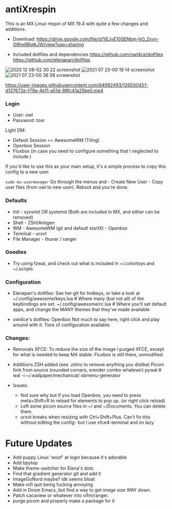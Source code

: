# antiXrespin

This is an MX Linux respin of MX 19.4 with quite a few changes and additions.

- Download: https://drive.google.com/file/d/1jEJvE10SENbm-hO_2xvn-O8hx6BgtkJW/view?usp=sharing

- Included dotfiles and dependencies 
 https://github.com/owl4ce/dotfiles
 https://github.com/elenapan/dotfiles


![2020 12 08-02 30 22 screenshot](https://user-images.githubusercontent.com/64992493/126489340-9b1c2579-217a-415b-8ff3-232745cb93f8.png)
![2021 07 23-00 19 14 screenshot](https://user-images.githubusercontent.com/64992493/126741984-b924d1e1-48e2-411c-a534-65134ebe2b42.png)
![2021 07 23-00 38 58 screenshot](https://user-images.githubusercontent.com/64992493/126742353-04c95a32-8899-430d-a9cb-8ce59e70804f.png)

https://user-images.githubusercontent.com/64992493/126500451-d137672e-f79a-4e11-a51d-98fc41a25be0.mp4


### Login
- User: owl
- Password: toor

Light DM: 
+ Default Session == AwesomeWM (Tiling)
+ Openbox Session
+ Fluxbox (in case you need to configure something that I neglected to include.)

If you'd like to use this as your main setup, it's a simple process to copy this config to a new user. 

``` sudo mx-usermanager ```
Go through the menus and - Create New User - Copy user files (from owl to new user).
Reboot and you're done.

### Defaults

+ Init - sysvinit OR systemd (Both are included in MX, and either can be removed)
+ Shell - ZSH/Antigen
+ WM - AwesomeWM (git and default startX) - Openbox
+ Terminal - urxvt
+ File Manager - thunar / ranger

### Goodies

- Try using fzwal, and check out what is included in ~/.colortoys and ~/.scripts

### Configuration 

- Elenapan's dotfiles:
  See her git for hotkeys, or take a look at 
  ~/.config/awesome/keys.lua # Where many (but not all) of the keybindings are set.
  ~/.config/awesome/rc.lua # Where you'll set default apps, and change the MANY themes that they've made available

- owl4ce's dotfiles: Openbox
  Not much to say here, right click and play around with it. Tons of configuration available.

### Changes: 

- Removals
XFCE: To reduce the size of the image I purged XFCE, except for what is needed to keep MX stable. Fluxbox is still there, unmodified. 

- Additions
ZSH added (see .zshrc to remove anything you dislike)
Picom fork from source (rounded corners, xrender combo whatever)
pywal # wal -i ~/.wallpaper/mechanical/ 
obmenu-generator

- Issues:
  - Not sure why but if you load Openbox, you need to press meta+Shift+R to reload for elements to pop up. (or right click reload)
  - Left some picom source files in ~/ and ~/Documents. You can delete them.
  - urxvt breaks when resizing with Ctrl+Shift+Plus. Can't fix this without editing the config- but I use xfce4-terminal and im lazy
# Future Updates
- Add puppy Linux 'woof' at login because it's adorable
- Add bpytop
- Make theme-switcher for Elena's dots
- Find that gradient generator git and add it
- ImageGoNord maybe? idk seems bloat
- Make rofi quit being fucking annoying
- Add in Doom Emacs, but find a way to get image size WAY down.
- Patch cacaview or whatever into vifm/ranger. 
- purge picom and properly make a package for it
